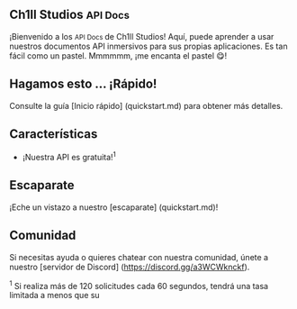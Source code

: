 ## Ch1ll Studios <small> API Docs </small>

¡Bienvenido a los <small> API Docs </small> de Ch1ll Studios! Aquí, puede aprender a usar nuestros documentos API inmersivos para sus propias aplicaciones. Es tan fácil como un pastel. Mmmmmm, ¡me encanta el pastel 😋!

## Hagamos esto ... ¡Rápido!

Consulte la guía [Inicio rápido] (quickstart.md) para obtener más detalles.

## Características

- ¡Nuestra API es gratuita!<sup>1</sup>

## Escaparate

¡Eche un vistazo a nuestro [escaparate] (quickstart.md)!

## Comunidad

Si necesitas ayuda o quieres chatear con nuestra comunidad, únete a nuestro [servidor de Discord] (https://discord.gg/a3WCWknckf).

<sup>1</sup> Si realiza más de 120 solicitudes cada 60 segundos, tendrá una tasa limitada a menos que su